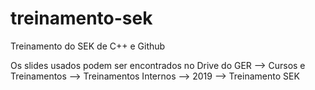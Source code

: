 # treinamento-sek
Treinamento do SEK de C++ e Github

Os slides usados podem ser encontrados no Drive do GER --> Cursos e Treinamentos --> Treinamentos Internos --> 2019 --> Treinamento SEK

